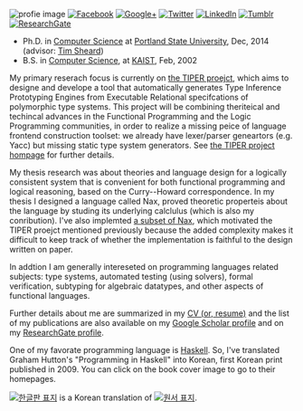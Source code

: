 ![profie image](http://kyagrd.github.io/images/kya_face.jpg)
[![Facebook](https://kyagrd.github.io/images/fb_icon32.png)](http://facebook.com/kyagrd)
[![Google+](https://kyagrd.github.io/images/gplus_icon32.png)](https://plus.google.com/+안기영)
[![Twitter](https://kyagrd.github.io/images/twitter_icon32.png)](https://twitter.com/kyagrd)
[![LinkedIn](https://kyagrd.github.io/images/linkedin_icon32.png)](https://linkedin.com/in/kyagrd)
[![Tumblr](https://kyagrd.github.io/images/tumblr_icon32.png)](http://kyagrd.tumblr.com/)
[![ResearchGate](https://kyagrd.github.io/images/resgate_icon32.png)](https://www.researchgate.net/profile/Ki_Yung_Ahn)
* Ph.D. in [Computer Science](http://cs.pdx.edu/)
  at [Portland State University](http://www.pdx.edu/), Dec, 2014
(advisor: [Tim Sheard](http://cs.pdx.edu/~sheard/))
* B.S. in [Computer Science](http://cs.kaist.ac.kr/),
  at [KAIST](http://www.kaist.ac.kr/), Feb, 2002

My primary reserach focus is currently on [the TIPER proejct](http://kyagrd.github.io/tiper/),
which aims to designe and develope a tool that automatically generates
Type Inference Prototyping Engines from Executable Relational specifcations
of polymorphic type systems. This project will be combining theriteical
and techincal advances in the Functional Programming
and the Logic Programming communities, in order to
realize a missing peice of language frontend construction toolset:
we already have lexer/parser geneartors (e.g. Yacc) but missing
static type system generators.
See [the TIPER project hompage](http://kyagrd.github.io/tiper/) for further details.

My thesis research was about theories and language design for
a logically consistent system that is convenient for both
functional programming and logical reasoning, based on the Curry--Howard correspondence.
In my thesis I designed a language called Nax, proved theoretic properteis about
the language by studing its underlying calclulus (which is also my conribution).
I've also implemted [a subset of Nax](http://kyagrd.github.io/mininax),
which motivated the TIPER proejct mentioned previously because
the added complexity makes it difficult to keep track of
whether the implementation is faithful to the design written on paper.

In addtion I am generally intereseted on programming languages related subjects:
type systems, automated testing (using solvers), formal verification,
subtyping for algebraic datatypes, and other aspects of functional languages.

Further details about me are summarized in
my [CV (or, resume)](https://www.dropbox.com/s/t5l62rtlmsac6q1/kyagrd_tumblr_cv.pdf)
and
the list of my publications are also available on
my [Google Scholar profile](http://scholar.google.com/citations?user=n-GwE98AAAAJ&view_op=list_works&sortby=pubdate)
and
on my [ResearchGate profile](https://www.researchgate.net/profile/Ki_Yung_Ahn/publications).

<!--
my [Research Plan](https://www.dropbox.com/s/bgg2rs9dw3x6eol/kyagrd_tumblr_resplan.pdf).
-->

One of my favorate programming language is [Haskell](http://haskell.org/).
So, I've translated Graham Hutton's "Programming in Haskell" into Korean,
first Korean print published in 2009.
You can click on the book cover image to go to their homepages.

<a title="Click to move to the Korean version hompage" href="https://kyagrd.github.io/haskell/">
<img alt="한글판 표지" src="http://kyagrd.github.io/haskell/images/pihko_front_small.jpg" /></a> is
a Korean translation of
<a title="Click to move to the orignal English version homepage" href="http://cs.nott.ac.uk/~gmh/book.html">
<img alt="원서 표지" src="http://kyagrd.github.io/haskell/images/pih_front_small.gif" /></a>.
